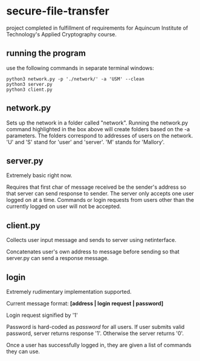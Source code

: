 # secure-file-transfer
project completed in fulfillment of requirements for Aquincum Institute of Technology's Applied Cryptography course.

## running the program

use the following commands in separate terminal windows:
```
python3 network.py -p './network/' -a 'USM' --clean
python3 server.py
python3 client.py
```

## network.py
Sets up the network in a folder called "network". Running the network.py command
highlighted in the box above will create folders based on the -a
parameters. The folders correspond to addresses of users on the network.
'U' and 'S' stand for 'user' and 'server'. 'M' stands for 'Mallory'. 
## server.py
Extremely basic right now.

Requires that first char of message received be the sender's
address so that server can send response to sender. The server only 
accepts one user logged on at a time. Commands or login requests from
users other than the currently logged on user will not be accepted.

## client.py
Collects user input message and sends to server using netinterface.

Concatenates user's own address to message before sending so that server.py
can send a response message.

## login
Extremely rudimentary implementation supported.

Current message format: **[address | login request | password]**

Login request signified by '1'

Password is hard-coded as *password* for all users. If user submits valid password, server returns response '1'. Otherwise the 
server returns '0'.

Once a user has successfully logged in, they are given a list of commands they can use.